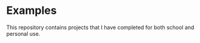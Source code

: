 # Examples
This repository contains projects that I have completed for both school and personal use.
